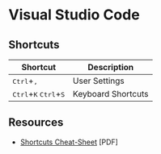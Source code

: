 # Visual Studio Code

## Shortcuts

| Shortcut                                                  | Description        |
| --------------------------------------------------------- | ------------------ |
| <kbd>Ctrl</kbd>+<kbd>,</kbd>                              | User Settings      |
| <kbd>Ctrl</kbd>+<kbd>K</kbd> <kbd>Ctrl</kbd>+<kbd>S</kbd> | Keyboard Shortcuts |

## Resources

- [Shortcuts Cheat-Sheet](https://code.visualstudio.com/shortcuts/keyboard-shortcuts-windows.pdf) [PDF]